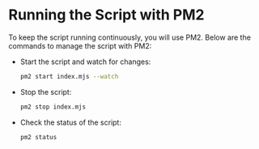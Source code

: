 # Running the Script with PM2

To keep the script running continuously, you will use PM2. Below are the commands to manage the script with PM2:

- Start the script and watch for changes:

  ```sh
  pm2 start index.mjs --watch
  ```

- Stop the script:

  ```sh
  pm2 stop index.mjs
  ```

- Check the status of the script:

  ```sh
  pm2 status
  ```
